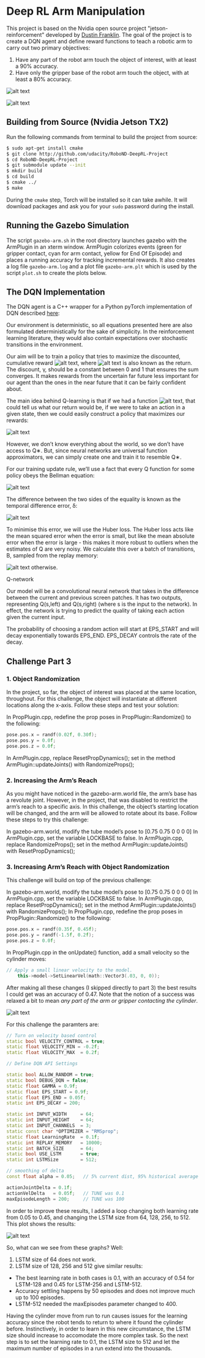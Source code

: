 # Deep RL Arm Manipulation

This project is based on the Nvidia open source project "jetson-reinforcement" developed by [Dustin Franklin](https://github.com/dusty-nv). The goal of the project is to create a DQN agent and define reward functions to teach a robotic arm to carry out two primary objectives:

1. Have any part of the robot arm touch the object of interest, with at least a 90% accuracy.
2. Have only the gripper base of the robot arm touch the object, with at least a 80% accuracy.

![alt text](images/90Success.png "Objective One - 90% arm contact")

![alt text](images/Objective2-87.png "Objective Two - 80% gripper base contact")


## Building from Source (Nvidia Jetson TX2)

Run the following commands from terminal to build the project from source:

``` bash
$ sudo apt-get install cmake
$ git clone http://github.com/udacity/RoboND-DeepRL-Project
$ cd RoboND-DeepRL-Project
$ git submodule update --init
$ mkdir build
$ cd build
$ cmake ../
$ make
```

During the `cmake` step, Torch will be installed so it can take awhile. It will download packages and ask you for your `sudo` password during the install.

## Running the Gazebo Simulation

The script `gazebo-arm.sh` in the root directory launches gazebo with the ArmPlugin in an xterm window. ArmPlugin colorizes events (green for gripper contact, cyan for arm contact, yellow for End Of Episode) and places a running accuracy for tracking incremental rewards. It also creates a log file `gazebo-arm.log` and a plot file `gazebo-arm.plt` which is used by the script `plot.sh` to create the plots below.

## The DQN Implementation

The DQN agent is a C++ wrapper for a Python pyTorch implementation of DQN described [here](https://pytorch.org/tutorials/intermediate/reinforcement_q_learning.html):

Our environment is deterministic, so all equations presented here are also formulated deterministically for the sake of simplicity. In the reinforcement learning literature, they would also contain expectations over stochastic transitions in the environment.

Our aim will be to train a policy that tries to maximize the discounted, cumulative reward ![alt text](images/eq1.png "Equation 1"), where ![alt text](images/eq2.png "Equation 2") is also known as the return. The discount, γ, should be a constant between 0 and 1 that ensures the sum converges. It makes rewards from the uncertain far future less important for our agent than the ones in the near future that it can be fairly confident about.

The main idea behind Q-learning is that if we had a function ![alt text](images/eq3.png "Equation 3"), that could tell us what our return would be, if we were to take an action in a given state, then we could easily construct a policy that maximizes our rewards:

![alt text](images/eq4.png "Equation 4")

However, we don’t know everything about the world, so we don’t have access to Q∗. But, since neural networks are universal function approximators, we can simply create one and train it to resemble Q∗.

For our training update rule, we’ll use a fact that every Q
 function for some policy obeys the Bellman equation:

![alt text](images/eq5.png "Equation 5")

The difference between the two sides of the equality is known as the temporal difference error, δ:

![alt text](images/eq6.png "Equation 6")

To minimise this error, we will use the Huber loss. The Huber loss acts like the mean squared error when the error is small, but like the mean absolute error when the error is large - this makes it more robust to outliers when the estimates of Q
 are very noisy. We calculate this over a batch of transitions, B, sampled from the replay memory:

![alt text](images/eq7.png "Equation 7")
otherwise. 
 
Q-network

Our model will be a convolutional neural network that takes in the difference between the current and previous screen patches. It has two outputs, representing Q(s,left) and Q(s,right) (where s is the input to the network). In effect, the network is trying to predict the quality of taking each action given the current input.

The probability of choosing a random action will start at EPS_START and will decay exponentially towards EPS_END. EPS_DECAY controls the rate of the decay.

## Challenge Part 3

### 1. Object Randomization
In the project, so far, the object of interest was placed at the same location, throughout. For this challenge, the object will instantiate at different locations along the x-axis. Follow these steps and test your solution:

In PropPlugin.cpp, redefine the prop poses in PropPlugin::Randomize() to the following:

``` c++
pose.pos.x = randf(0.02f, 0.30f);
pose.pos.y = 0.0f;
pose.pos.z = 0.0f;
```

In ArmPlugin.cpp, replace ResetPropDynamics(); set in the method ArmPlugin::updateJoints() with RandomizeProps();

### 2. Increasing the Arm’s Reach
As you might have noticed in the gazebo-arm.world file, the arm’s base has a revolute joint. However, in the project, that was disabled to restrict the arm’s reach to a specific axis. In this challenge, the object’s starting location will be changed, and the arm will be allowed to rotate about its base. Follow these steps to try this challenge:

In gazebo-arm.world, modify the tube model’s pose to [0.75 0.75 0 0 0 0]
In ArmPlugin.cpp, set the variable LOCKBASE to false.
In ArmPlugin.cpp, replace RandomizeProps(); set in the method ArmPlugin::updateJoints() with ResetPropDynamics();

### 3. Increasing Arm’s Reach with Object Randomization
This challenge will build on top of the previous challenge:

In gazebo-arm.world, modify the tube model’s pose to [0.75 0.75 0 0 0 0]
In ArmPlugin.cpp, set the variable LOCKBASE to false.
In ArmPlugin.cpp, replace ResetPropDynamics(); set in the method ArmPlugin::updateJoints() with RandomizeProps();
In PropPlugin.cpp, redefine the prop poses in PropPlugin::Randomize() to the following:

``` c++
pose.pos.x = randf(0.35f, 0.45f);
pose.pos.y = randf(-1.5f, 0.2f);
pose.pos.z = 0.0f;
```
In PropPlugin.cpp in the onUpdate() function, add a small velocity so the cylinder moves:

``` c++
// Apply a small linear velocity to the model.
	this->model->SetLinearVel(math::Vector3(.03, 0, 0));
```

After making all these changes (I skipped directly to part 3) the best results I could get was an accuracy of 0.47. Note that the notion of a success was relaxed a bit to mean *any part of the arm or gripper contacting the cylinder*.

![alt text](images/Challenge3-47.png "Challenge part 3 47% Accuracy")

For this challenge the paramters are:

``` c++
// Turn on velocity based control
static bool VELOCITY_CONTROL = true;
static float VELOCITY_MIN = -0.2f;
static float VELOCITY_MAX  = 0.2f;

// Define DQN API Settings

static bool ALLOW_RANDOM = true;
static bool DEBUG_DQN = false;
static float GAMMA = 0.9f;
static float EPS_START = 0.9f;
static float EPS_END = 0.05f;
static int EPS_DECAY = 200;

static int INPUT_WIDTH     = 64;
static int INPUT_HEIGHT    = 64;
static int INPUT_CHANNELS  = 3;
static const char *OPTIMIZER = "RMSprop";
static float LearningRate  = 0.1f;
static int REPLAY_MEMORY   = 10000;
static int BATCH_SIZE      = 64;
static bool USE_LSTM       = true;
static int LSTMSize        = 512;

// smoothing of delta
const float alpha = 0.05;	// 5% current dist, 95% historical average

actionJointDelta = 0.1f;
actionVelDelta   = 0.05f;	// TUNE was 0.1
maxEpisodeLength = 200;		// TUNE was 100

```

In order to improve these results, I added a loop changing both learning rate from 0.05 to 0.45, and changing the LSTM size from 64, 128, 256, to 512. This plot shows the results:

![alt text](images/plot.png "Challenge part 3 tuning")

So, what can we see from these graphs? Well:

1. LSTM size of 64 does not work.
2. LSTM size of 128, 256 and 512 give similar results:
  * The best learning rate in both cases is 0.1, with an accuracy of 0.54 for LSTM-128 and 0.45 for LSTM-256 and LSTM-512.
  * Accuracy settling happens by 50 episodes and does not improve much up to 100 episodes.
  * LSTM-512 needed the maxEpisodes parameter changed to 400.

Having the cylinder move from run to run causes issues for the learning accuracy since the robot tends to return to where it found the cylinder before. Instinctively, in order to learn in this new circumstance, the LSTM size should increase to accomodate the more complex task. So the next step is to set the learning rate to 0.1, the LSTM size to 512 and let the maximum number of episodes in a run extend into the thousands.


